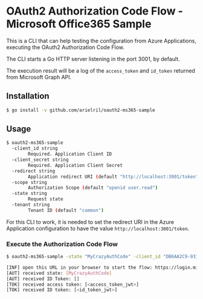 # OAuth2 Authorization Code Flow - Microsoft Office365 Sample

This is a CLI that can help testing the configuration from Azure Applications, executing the OAuth2 Authorization Code Flow. 

The CLI starts a Go HTTP server listening in the port 3001, by default. 

The execution result will be a log of the `access_token` and `id_token` returned from Microsoft Graph API.

## Installation

```sh
$ go install -v github.com/arielril/oauth2-ms365-sample
```

## Usage

```sh
$ oauth2-ms365-sample
  -client_id string
    	Required. Application Client ID
  -client_secret string
    	Required. Application Client Secret
  -redirect string
    	Application redirect URI (default "http://localhost:3001/token")
  -scope string
    	Authorization Scope (default "openid user.read")
  -state string
    	Request state
  -tenant string
    	Tenant ID (default "common")
```

For this CLI to work, it is needed to set the redirect URI in the Azure Application configuration to have the value `http://localhost:3001/token`.

### Execute the Authorization Code Flow

```sh
$ oauth2-ms365-sample -state "MyCrazyAuthCode" -client_id "DB6AA2C9-9311-4B82-B8C3-ECBC43CD56BB" -client_secret "C2186546-B88E-4627-BC3B-5313C1E0ECE7" -scope "openid" -tenant "B78B2739-5EA6-487D-83E3-33D6253559FA"

[INF] open this URL in your browser to start the flow: https://login.microsoftonline.com/B78B2739-5EA6-487D-83E3-33D6253559FA/oauth2/v2.0/authorize?client_id=DB6AA2C9-9311-4B82-B8C3-ECBC43CD56BB&response_type=code&redirect_uri=http%3A%2F%2Flocalhost%3A3001%2Ftoken&response_mode=query&scope=openid&state=MyCrazyAuthCode
[AUT] received state: [MyCrazyAuthCode]
[AUT] received ID Token: []
[TOK] received access token: [<access_token_jwt>]
[TOK] received ID token: [<id_token_jwt>]
```
